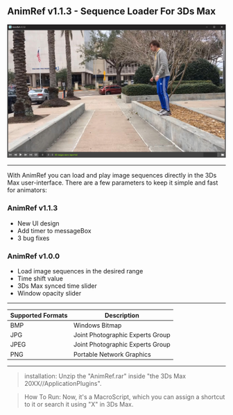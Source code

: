 ## AnimRef v1.1.3 - Sequence Loader For 3Ds Max


![AnimRef v1.0 User-Interface](img/interface.jpg)

---
With AnimRef you can load and play image sequences directly in the 3Ds Max user-interface. There are a few parameters to keep it simple and fast for animators:

### AnimRef v1.1.3
- New UI design
- Add timer to messageBox
- 3 bug fixes

### AnimRef v1.0.0
- Load image sequences in the desired range
- Time shift value
- 3Ds Max synced time slider
- Window opacity slider
---

| Supported Formats | Description |
| ----------- | ----------- |
| BMP | Windows Bitmap |
| JPG | Joint Photographic Experts Group |
| JPEG | Joint Photographic Experts Group |
| PNG | Portable Network Graphics |
---
>installation: 
	Unzip the "AnimRef.rar" inside "the 3Ds Max 20XX//ApplicationPlugins".
	
>How To Run: 
	Now, it's a MacroScript, which you can assign a shortcut to it or search it using "X" in 3Ds Max.
	
